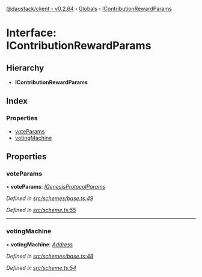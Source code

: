 [@daostack/client - v0.2.64](../README.md) › [Globals](../globals.md) › [IContributionRewardParams](icontributionrewardparams.md)

# Interface: IContributionRewardParams

## Hierarchy

* **IContributionRewardParams**

## Index

### Properties

* [voteParams](icontributionrewardparams.md#voteparams)
* [votingMachine](icontributionrewardparams.md#votingmachine)

## Properties

###  voteParams

• **voteParams**: *[IGenesisProtocolParams](igenesisprotocolparams.md)*

*Defined in [src/schemes/base.ts:49](https://github.com/daostack/client/blob/b547acc/src/schemes/base.ts#L49)*

*Defined in [src/scheme.ts:55](https://github.com/daostack/client/blob/b547acc/src/scheme.ts#L55)*

___

###  votingMachine

• **votingMachine**: *[Address](../globals.md#address)*

*Defined in [src/schemes/base.ts:48](https://github.com/daostack/client/blob/b547acc/src/schemes/base.ts#L48)*

*Defined in [src/scheme.ts:54](https://github.com/daostack/client/blob/b547acc/src/scheme.ts#L54)*

